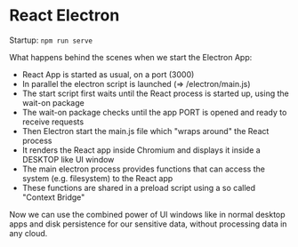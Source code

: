 # React Electron

Startup:
`npm run serve`

What happens behind the scenes when we start the Electron App:

- React App is started as usual, on a port (3000)
- In parallel the electron script is launched (=> /electron/main.js)
- The start script first waits until the React process is started up, using the wait-on package
- The wait-on package checks until the app PORT is opened and ready to receive requests
- Then Electron start the main.js file which "wraps around" the React process
- It renders the React app inside Chromium and displays it inside a DESKTOP like UI window
- The main electron process provides functions that can access the system (e.g. filesystem) to the React app
- These functions are shared in a preload script using a so called "Context Bridge"

Now we can use the combined power of UI windows like in normal desktop apps and disk persistence for our sensitive data, without processing data in any cloud.

